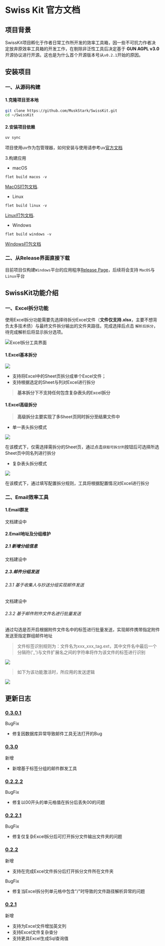 # Swiss Kit 官方文档

## 项目背景

SwissKit项目孵化于作者日常工作所开发的效率工具箱，因一些不可抗力作者决定放弃原效率工具箱的开发工作，在剔除非泛性工具后决定基于
**GUN AGPL v3.0**开源协议进行开源。这也是为什么首个开源版本号从``v0.2.1``开始的原因。

## 安装项目

### 一、从源码构建

#### 1.克隆项目至本地

```bash
git clone https://github.com/MuskStark/SwissKit.git
cd ~/SwissKit
```

#### 2.安装项目依赖

```bash
uv sync
```

项目使用uv作为包管理器，如何安装与使用请参考uv[官方文档](https://docs.astral.sh/uv/)

3.构建应用

- macOS

```
flet build macos -v
```

[MacOS打包文档](https://flet.dev/docs/publish/macos/).

- Linux

```
flet build linux -v
```

[Linux打包文档](https://flet.dev/docs/publish/linux/).

- Windows

```
flet build windows -v
```

[Windows打包文档](https://flet.dev/docs/publish/windows/)

### 二、从Release界面直接下载

目前项目仅构建``Windows``平台的应用程序[Release Page](https://github.com/MuskStark/SwissKit/releases)，后续将会支持
``MacOS``与``Linux``平台

## SwissKit功能介绍

### 一、Excel拆分功能

使用Excel拆分功能需要先选择待拆分Excel文件（**文件仅支持.xlsx**，主要不想背负太多技术债）与最终文件拆分输出的文件夹路径。完成选择后点击
``解析后拆分``，待完成解析后将显示拆分选项。

![Excel拆分工具界面](./images/excelSplit/1.png)

#### 1.Excel基本拆分

![](./images/excelSplit/2.png)

- 支持将Excel中的Sheet页拆分成单个Excel文件；
- 支持根据选定的Sheet与列对Excel进行拆分

> **基本拆分下不支持任何包含复杂表头的Excel拆分**

#### 1.Excel高级拆分

> **高级拆分主要实现了多Sheet页同时拆分至结果文件中**

- 单一表头拆分模式

![](./images/excelSplit/3.png)

在该模式下，仅需选择需拆分的Sheet页，通过点击``获取可拆分列``按钮后可选择所选Sheet页中同名列进行拆分

- 复杂表头拆分模式

![](./images/excelSplit/4.png)

在该模式下，通过填写配置拆分规则，工具将根据配置情况对Excel进行拆分

### 二、Email效率工具

#### 1.Email群发

文档建设中

#### 2.Email地址及分组维护

##### 2.1 新增分组信息

文档建设中
##### 2.3.邮件分组发送
###### 2.3.1 基于收集人与抄送分组实现邮件发送
文档建设中
###### 2.3.2 基于邮件附件文件名进行批量发送
通过勾选是否开启根据附件文件名中的标签进行批量发送，实现邮件携带指定附件发送至指定群组邮件地址
> 文件标签识别规则为：文件名为xxx_xxx_tag.ext，其中文件名中最后一个分隔符('_')与文件扩展名之间的字符串将作为该文件的标签进行识别

![](./images/email/3.2.png)

> 如下为该功能激活时，所应用的发送逻辑

![](./images/email/flow.png)
## 更新日志

### [0.3.0.1](https://github.com/MuskStark/SwissKit/tree/v0.3.0.1)

BugFix

- 修复因数据库异常导致邮件工具无法打开的Bug

### [0.3.0](https://github.com/MuskStark/SwissKit/tree/v0.3.0)

新增

- 新增基于标签分组的邮件群发工具

### [0.2.2.2](https://github.com/MuskStark/SwissKit/tree/v0.2.2.2)

BugFix

- 修复以00开头的单元格值在拆分后丢失00的问题

### [0.2.2.1](https://github.com/MuskStark/SwissKit/tree/v0.2.2.1)

BugFix

- 修复仅复杂Excel拆分后可打开拆分文件输出文件夹的问题

### [0.2.2](https://github.com/MuskStark/SwissKit/tree/v0.2.2)

新增

- 支持在完成Excel文件拆分后打开拆分文件所在文件夹

BugFix

- 修复当Excel拆分列单元格中包含"/"时导致的文件路径解析异常的问题

### [0.2.1](https://github.com/MuskStark/SwissKit/tree/v0.2.1)

新增

- 支持为Excel文件增加英文列
- 支持Excel文件复杂查分
- 支持更具Excel生成Sql查询值
